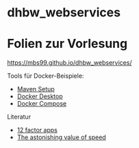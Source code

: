 # dhbw_webservices

# Folien zur Vorlesung
https://mbs99.github.io/dhbw_webservices/

Tools für Docker-Beispiele:
- [Maven Setup](https://maven.apache.org/install.html "Maven setup")
- [Docker Desktop](https://www.docker.com/products/docker-desktop "Docker Desktop")
- [Docker Compose](https://docs.docker.com/compose "Docker Compose")

Literatur
- [12 factor apps](https://12factor.net "12 factor apps")
- [The astonishing value of speed](https://speakerdeck.com/ufried/the-astonishing-value-of-speed)
